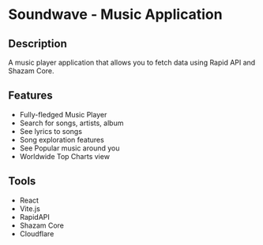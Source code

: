# Soundwave - Music Application

## Description

A music player application that allows you to fetch data using Rapid API and Shazam Core.

## Features

- Fully-fledged Music Player
- Search for songs, artists, album
- See lyrics to songs
- Song exploration features
- See Popular music around you
- Worldwide Top Charts view

## Tools

- React
- Vite.js
- RapidAPI
- Shazam Core
- Cloudflare
